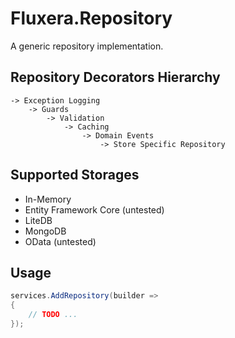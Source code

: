 # Fluxera.Repository
A generic repository implementation.



## Repository Decorators Hierarchy

```plaintext
-> Exception Logging
    -> Guards
        -> Validation
            -> Caching
                -> Domain Events
                    -> Store Specific Repository
```


## Supported Storages

- In-Memory
- Entity Framework Core (untested)
- LiteDB
- MongoDB
- OData (untested)

## Usage

```C#
services.AddRepository(builder => 
{
    // TODO ...
});
```